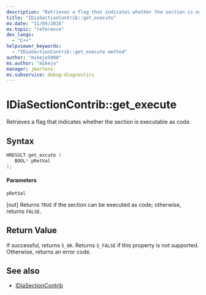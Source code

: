 ```yaml
---
description: "Retrieves a flag that indicates whether the section is executable as code."
title: "IDiaSectionContrib::get_execute"
ms.date: "11/04/2016"
ms.topic: "reference"
dev_langs:
  - "C++"
helpviewer_keywords:
  - "IDiaSectionContrib::get_execute method"
author: "mikejo5000"
ms.author: "mikejo"
manager: jmartens
ms.subservice: debug-diagnostics
---
```

# IDiaSectionContrib::get_execute

Retrieves a flag that indicates whether the section is executable as code.

## Syntax

```C++
HRESULT get_excute ( 
   BOOL* pRetVal
);
```

#### Parameters
 `pRetVal`

[out] Returns `TRUE` if the section can be executed as code; otherwise, returns `FALSE`.

## Return Value
 If successful, returns `S_OK`. Returns `S_FALSE` if this property is not supported. Otherwise, returns an error code.

## See also
- [IDiaSectionContrib](../../debugger/debug-interface-access/idiasectioncontrib.md)
